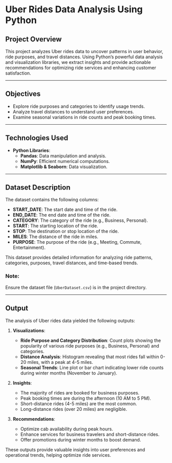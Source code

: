 # Uber Rides Data Analysis Using Python

## Project Overview
This project analyzes Uber rides data to uncover patterns in user behavior, ride purposes, and travel distances. Using Python’s powerful data analysis and visualization libraries, we extract insights and provide actionable recommendations for optimizing ride services and enhancing customer satisfaction.

---

## Objectives
- Explore ride purposes and categories to identify usage trends.
- Analyze travel distances to understand user preferences.
- Examine seasonal variations in ride counts and peak booking times.

---

## Technologies Used
- **Python Libraries**:
  - **Pandas**: Data manipulation and analysis.
  - **NumPy**: Efficient numerical computations.
  - **Matplotlib & Seaborn**: Data visualization.

---

## Dataset Description

The dataset contains the following columns:

- **START_DATE**: The start date and time of the ride.
- **END_DATE**: The end date and time of the ride.
- **CATEGORY**: The category of the ride (e.g., Business, Personal).
- **START**: The starting location of the ride.
- **STOP**: The destination or stop location of the ride.
- **MILES**: The distance of the ride in miles.
- **PURPOSE**: The purpose of the ride (e.g., Meeting, Commute, Entertainment).

This dataset provides detailed information for analyzing ride patterns, categories, purposes, travel distances, and time-based trends.


### Note:
Ensure the dataset file (`UberDataset.csv`) is in the project directory.

---
## Output

The analysis of Uber rides data yielded the following outputs:

1. **Visualizations**:
   - **Ride Purpose and Category Distribution**: Count plots showing the popularity of various ride purposes (e.g., Business, Personal) and categories.
   - **Distance Analysis**: Histogram revealing that most rides fall within 0-20 miles, with a peak at 4-5 miles.
   - **Seasonal Trends**: Line plot or bar chart indicating lower ride counts during winter months (November to January).

2. **Insights**:
   - The majority of rides are booked for business purposes.
   - Peak booking times are during the afternoon (10 AM to 5 PM).
   - Short-distance rides (4-5 miles) are the most common.
   - Long-distance rides (over 20 miles) are negligible.

3. **Recommendations**:
   - Optimize cab availability during peak hours.
   - Enhance services for business travelers and short-distance rides.
   - Offer promotions during winter months to boost demand.

These outputs provide valuable insights into user preferences and operational trends, helping optimize ride services.


